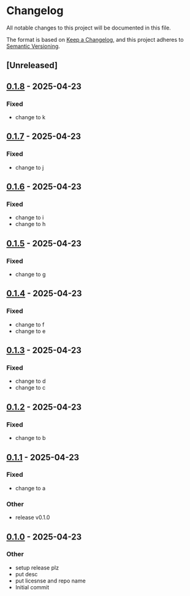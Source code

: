 # Changelog

All notable changes to this project will be documented in this file.

The format is based on [Keep a Changelog](https://keepachangelog.com/en/1.0.0/),
and this project adheres to [Semantic Versioning](https://semver.org/spec/v2.0.0.html).

## [Unreleased]

## [0.1.8](https://github.com/yinkaolotin/olotin1/compare/v0.1.7...v0.1.8) - 2025-04-23

### Fixed

- change to k

## [0.1.7](https://github.com/yinkaolotin/olotin1/compare/v0.1.6...v0.1.7) - 2025-04-23

### Fixed

- change to j

## [0.1.6](https://github.com/yinkaolotin/olotin1/compare/v0.1.5...v0.1.6) - 2025-04-23

### Fixed

- change to i
- change to h

## [0.1.5](https://github.com/yinkaolotin/olotin1/compare/v0.1.4...v0.1.5) - 2025-04-23

### Fixed

- change to g

## [0.1.4](https://github.com/yinkaolotin/olotin1/compare/v0.1.3...v0.1.4) - 2025-04-23

### Fixed

- change to f
- change to e

## [0.1.3](https://github.com/yinkaolotin/olotin1/compare/v0.1.2...v0.1.3) - 2025-04-23

### Fixed

- change to d
- change to c

## [0.1.2](https://github.com/yinkaolotin/olotin1/compare/v0.1.1...v0.1.2) - 2025-04-23

### Fixed

- change to b

## [0.1.1](https://github.com/yinkaolotin/olotin1/compare/v0.1.0...v0.1.1) - 2025-04-23

### Fixed

- change to a

### Other

- release v0.1.0

## [0.1.0](https://github.com/yinkaolotin/olotin1/releases/tag/v0.1.0) - 2025-04-23

### Other

- setup release plz
- put desc
- put licesnse and repo name
- Initial commit
